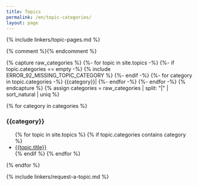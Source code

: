 ```yaml
---
title: Topics
permalink: /en/topic-categories/
layout: page
---
```

{% include linkers/topic-pages.md %}

<div>{% comment %}<!-- enclosing in a div forces this to be interpreted
as HTML rather than Markdown so indentation over 4 characters doesn't
produce code blocks -->{% endcomment %}

{% capture raw_categories %}
{%- for topic in site.topics -%}
  {%- if topic.categories == empty -%}
    {% include ERROR_92_MISSING_TOPIC_CATEGORY %}
  {%- endif -%}
  {%- for category in topic.categories -%}
    {{category}}|
  {%- endfor -%}
{%- endfor -%}
{% endcapture %}
{% assign categories = raw_categories | split: "|" | sort_natural | uniq %}

{% for category in categories %}
  <h3 id="{{category | slugify}}">{{category}}</h3>
  <ul>
  {% for topic in site.topics %}
    {% if topic.categories contains category %}
      <li><a href="{{topic.url}}">{{topic.title}}</a></li>
    {% endif %}
  {% endfor %}
  </ul>
{% endfor %}

</div>

{% include linkers/request-a-topic.md %}
